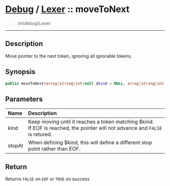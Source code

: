 # [Debug](debug.md) / [Lexer](debug-Lexer.md) :: moveToNext
 > im\debug\Lexer
____

## Description
Move pointer to the next token, ignoring all ignorable tokens.

## Synopsis
```php
public moveToNext(array|string|int|null $kind = NULL, array|string|int $stopAt = ' '): bool
```

## Parameters
| Name | Description |
| :--- | :---------- |
| kind | Keep moving until it reaches a token matching $kind.<br />If EOF is reached, the pointer will not advance and `FALSE` is retured. |
| stopAt | When defining $kind, this will define a different stop point rather than EOF. |

## Return
Returns `FALSE` on `EOF` or `TRUE` on success
